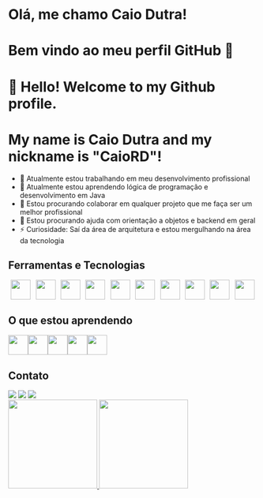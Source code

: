 

# Olá, me chamo Caio Dutra! 
# Bem vindo ao meu perfil GitHub 👋

# 👋 Hello! Welcome to my Github profile.
# My name is Caio Dutra and my nickname is "CaioRD"!

- 🔭 Atualmente estou trabalhando em meu desenvolvimento profissional
- 🌱 Atualmente estou aprendendo lógica de programação e desenvolvimento em Java
- 👯 Estou procurando colaborar em qualquer projeto que me faça ser um melhor profissional
- 🤔 Estou procurando ajuda com orientação a objetos e backend em geral
- ⚡ Curiosidade: Saí da área de arquitetura e estou mergulhando na área da tecnologia

## Ferramentas e Tecnologias

   <div style="display: flex; justify-content: space-around;">
   <img src="https://cdn.jsdelivr.net/gh/devicons/devicon@latest/icons/bootstrap/bootstrap-original.svg" width="40" height="40"/>  
   <img src="https://cdn.jsdelivr.net/gh/devicons/devicon@latest/icons/canva/canva-original.svg" width="40" height="40"/> 
   <img src="https://cdn.jsdelivr.net/gh/devicons/devicon@latest/icons/firebase/firebase-original.svg" width="40" height="40"/>                     
   <img src="https://cdn.jsdelivr.net/gh/devicons/devicon@latest/icons/composer/composer-original.svg" width="40" height="40"/>            
   <img src="https://cdn.jsdelivr.net/gh/devicons/devicon@latest/icons/html5/html5-original.svg" width="40" height="40"/>            
   <img src="https://cdn.jsdelivr.net/gh/devicons/devicon@latest/icons/css3/css3-original.svg" width="40" height="40"/>   
   <img src="https://cdn.jsdelivr.net/gh/devicons/devicon@latest/icons/php/php-original.svg" width="40" height="40"/>                                     
   <img src="https://cdn.jsdelivr.net/gh/devicons/devicon@latest/icons/git/git-original.svg" width="40" height="40"/>
   <img src="https://cdn.jsdelivr.net/gh/devicons/devicon@latest/icons/github/github-original.svg" width="40" height="40"/>   
   <img src="https://cdn.jsdelivr.net/gh/devicons/devicon@latest/icons/vercel/vercel-original.svg" width="40" height="40"/>
   </div>

## O que estou aprendendo
   <div style="display: flex;">
   <img src="https://cdn.jsdelivr.net/gh/devicons/devicon@latest/icons/javascript/javascript-original.svg" width="40" height="40"/>
   <img src="https://cdn.jsdelivr.net/gh/devicons/devicon@latest/icons/java/java-original.svg" width="40" height="40"/>
   <img src="https://cdn.jsdelivr.net/gh/devicons/devicon@latest/icons/tailwindcss/tailwindcss-original.svg" width="40" height="40"/>       
   <img src="https://cdn.jsdelivr.net/gh/devicons/devicon@latest/icons/insomnia/insomnia-original.svg" width="40" height="40"/>            
   <img src="https://cdn.jsdelivr.net/gh/devicons/devicon@latest/icons/postgresql/postgresql-original.svg" width="40" height="40"/>     
   </div>
   

## Contato
  <div>
  <a href="https://instagram.com/caio.rd.silva" target="_blank"><img loading="lazy" src="https://img.shields.io/badge/-Instagram-%23E4405F?style=for-the-badge&logo=instagram&logoColor=white" target="_blank"></a>
  <a href = "mailto:caiords67@gmail.com"><img loading="lazy" src="https://img.shields.io/badge/Gmail-D14836?style=for-the-badge&logo=gmail&logoColor=white" target="_blank"></a>
  <a href="https://www.linkedin.com/in/caio-roberto-187983256" target="_blank"><img loading="lazy" src="https://img.shields.io/badge/-LinkedIn-%230077B5?style=for-the-badge&logo=linkedin&logoColor=white" target="_blank"></a>   

  </div>

  <div>
<a href="https://github.com/CaioRD">
<img loading="lazy" height="180em" src="https://github-readme-stats.vercel.app/api/top-langs/?username=seu-usuário-aqui&layout=compact&langs_count=7&theme=dracula"/>
<img loading="lazy" height="180em" src="https://github-readme-stats.vercel.app/api?username=seu-usuário-aqui&show_icons=true&theme=dracula&include_all_commits=true&count_private=true"/>
</div>

          
          
          
  <!--
**CaioRD/CaioRD** is a ✨ _special_ ✨ repository because its `README.md` (this file) appears on your GitHub profile.

Here are some ideas to get you started:

- 🔭 I’m currently working on ...
- 🌱 I’m currently learning ...
- 👯 I’m looking to collaborate on ...
- 🤔 I’m looking for help with ...
- 💬 Ask me about ...
- 📫 How to reach me: ...
- 😄 Pronouns: ...
- ⚡ Fun fact: ...
-->
